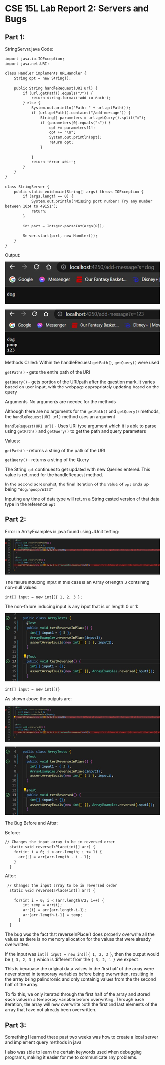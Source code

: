# CSE 15L Lab Report 2: Servers and Bugs

## Part 1:

StringServer.java Code:

```
import java.io.IOException;
import java.net.URI;

class Handler implements URLHandler {
    String opt = new String();

    public String handleRequest(URI url) {
        if (url.getPath().equals("/")) {
            return String.format("Add to Path");
        } else {
            System.out.println("Path: " + url.getPath());
            if (url.getPath().contains("/add-message")) {
                String[] parameters = url.getQuery().split("=");
                if (parameters[0].equals("s")) {
                    opt += parameters[1];
                    opt += "\n";
                    System.out.println(opt);
                    return opt;
                }

            }
            return "Error 401!";
        }
    }
}

class StringServer {
    public static void main(String[] args) throws IOException {
        if (args.length == 0) {
            System.out.println("Missing port number! Try any number between 1024 to 49151");
            return;
        }

        int port = Integer.parseInt(args[0]);

        Server.start(port, new Handler());
    }
}
```
Output:

![Image](ss1.jpg)

![Image](ss2.jpg)

Methods Called: Within the handleRequest `getPath()`, `getQuery()` were used

`getPath()` - gets the entire path of the URI

`getQuery()` - gets portion of the URI/path after the question mark. It varies based on user input, with the webpage appropriately updating based on the query

Arguments: No arguments are needed for the methods

Although there are no arguments for the `getPath()` and `getQuery()` methods, the `handleRequest(URI url)` method uses an argument

`handleRequest(URI url)` - Uses URI type argument which it is able to parse using `getPath()` and `getQuery()` to get the path and query parameters

Values: 

`getPath()` - returns a string of the path of the URI

`getQuery()` - returns a string of the Query

The String `opt` continues to get updated with new Queries entered. This value is returned for the handleRequest method.

In the second screenshot, the final iteration of the value of `opt` ends up being `"dog/npoop/n123"`

Inputing any time of data type will return a String casted version of that data type in the reference `opt`

## Part 2:

Error in ArrayExamples in java found using JUnit testing:

![image](ss3.png)

The failure inducing input in this case is an Array of length 3 containing non-null values:

```
int[] input = new int[]{ 1, 2, 3 };
```

The non-failure inducing input is any input that is on length 0 or 1:

![image](ss4.jpg)

```
int[] input = new int[]{}
```

As shown above the outputs are:

![image](ss3.png)

![image](ss4.jpg)

The Bug Before and After:

Before:
```
// Changes the input array to be in reversed order
  static void reverseInPlace(int[] arr) {
    for(int i = 0; i < arr.length; i += 1) {
      arr[i] = arr[arr.length - i - 1];
    }
  }

```

After:
```
 // Changes the input array to be in reversed order
  static void reverseInPlace(int[] arr) {
    
    for(int i = 0; i < (arr.length)/2; i++) {
        int temp = arr[i];
        arr[i] = arr[arr.length-i-1];
        arr[arr.length-i-1] = temp;
      }
  }

  ```
  The bug was the fact that reverseInPlace() does properly overwrite all the values as there is no memory allocation for the values that were already overwritten.
  
  If the input was `int[] input = new int[]{ 1, 2, 3 }`, then the output would be `{ 3, 2, 3 }` which is different from the `{ 3, 2, 1 }` we expect.
  
  This is becauase the original data values in the first half of the array were never stored in temporary variables before being overwritten, resulting
  in the array being palindromic and only containig values from the the second half of the array.
  
  To fix this, we only iterated through the first half of the array and stored each value in a temporary variable before overwriting. Through each iteration,
  the array will now overwrite both the first and last elements of the array that have not already been overwritten.
  
  ## Part 3:
  
  Something I learned these past two weeks was how to create a local server and implement query methods in java
  
  I also was able to learn the certain keywords used when debugging programs, making it easier for me to communicate any problems.




